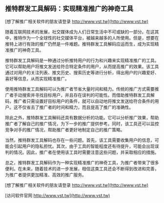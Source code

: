 ## **推特群发工具解码：实现精准推广的神奇工具**

[想了解推广相关软件的朋友请登录 http://www.vst.tw](http://www.vst.tw)

随着互联网技术的发展，社交媒体成为人们日常生活中不可或缺的一部分。在这其中，推特作为一个全球性的社交媒体平台，被越来越多的人所使用。但是，想要在推特上进行有效的推广仍然是一件难题。推特群发工具解码应运而生，成为实现精准推广的神奇工具。

推特群发工具解码是一种通过分析推特用户的行为和兴趣来实现精准推广的工具。它可以帮助用户将推文发送给符合特定条件的用户，从而提高推广的效果。该工具通过对用户的关注列表、推文历史、搜索历史等进行分析，得出用户的兴趣爱好、喜好等信息，从而实现精准推广。

使用推特群发工具解码可以为推广者节省大量时间和精力。传统的推广方式需要推广者手动搜索并寻找目标用户，并且存在误判的可能性。而借助推特群发工具解码，推广者只需设置好目标用户的条件，就可以自动地将推文发送给符合条件的用户。这不仅省去了推广者的时间和精力，而且提高了推广的准确性。

除此之外，推特群发工具解码还具有数据分析的功能。它可以分析推广效果，帮助推广者了解自己的推广情况，为下一步的推广提供参考。同时，该工具还可以监控竞争对手的推广情况，帮助推广者更好地制定自己的推广策略。

当然，推特群发工具解码也存在一些问题。首先，该工具需要收集用户的信息，可能会引起用户的隐私担忧。其次，由于工具的智能程度还有待提升，可能会出现误判的情况。因此，推广者在使用该工具时需要注意这些问题，并采取相应的措施。

总之，推特群发工具解码作为一种实现精准推广的神奇工具，为推广者带来了很多便利。在未来，随着技术的进一步发展，相信这类工具还会不断得到改进和完善，为推广者提供更加精准、高效的推广服务。

[想了解推广相关软件的朋友请登录 http://www.vst.tw](http://www.vst.tw)


[访问软件官网 http://www.vst.tw](http://www.vst.tw)
